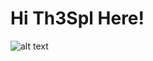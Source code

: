 # Hi Th3Spl Here!

![alt text](https://www.google.com/url?sa=i&url=https%3A%2F%2Fwww.spreadshirt.it%2Fshop%2Fdesign%2Fhentai%2Bmanga%2Banime%2Bwaifu%2Bragazza%2Bsexy%2Bgiapponese%2Bahegao%2Btazza-D5ea990f9e4474278321aa99a%3Fsellable%3DGBA5Dj3DYNsvXRn3YElR-31-32&psig=AOvVaw1tuXgkei9H5etMXtaszsWC&ust=1642433391274000&source=images&cd=vfe&ved=0CAsQjRxqFwoTCMDdnpjLtvUCFQAAAAAdAAAAABAD)
